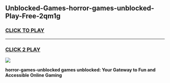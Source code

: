 
## Unblocked-Games-horror-games-unblocked-Play-Free-2qm1g
<h3>
<a href="https://premium76.site?title=horror-games-unblocked&ref=23A">CLICK TO PLAY</a></h3>
<hr>

<h3>
<a href="https://premium76.site?title=horror-games-unblocked&ref=23A">CLICK 2 PLAY</a>
  
</h3>

<a href="https://premium76.site?title=horror-games-unblocked&ref=23A"><img src="https://clearcache.store/games.png"></a>


**horror-games-unblocked games unblocked: Your Gateway to Fun and Accessible Online Gaming**
